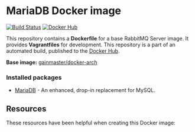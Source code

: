 # MariaDB Docker image

[![Build Status](http://ci.hesjevik.im/buildStatus/icon?job=docker-mariadb)](http://ci.hesjevik.im/job/docker-mariadb/) [![Docker Hub](https://img.shields.io/badge/docker-ready-blue.svg?style=plastic)](https://registry.hub.docker.com/u/gainmaster/mariadb/)

This repository contains a **Dockerfile** for a base RabbitMQ Server image. It provides **Vagrantfiles** for development. This repository is a part of an automated build, published to the [Docker Hub][docker_hub_repository].

**Base image:** [gainmaster/docker-arch][docker_hub_base_image]

[docker_hub_repository]: https://registry.hub.docker.com/u/gainmaster/mariadb/
[docker_hub_base_image]: https://registry.hub.docker.com/u/gainmaster/archlinux/

### Installed packages

* [MariaDB][mariadb] - An enhanced, drop-in replacement for MySQL.

[mariadb]: https://mariadb.org/

## Resources

These resources have been helpful when creating this Docker image:
